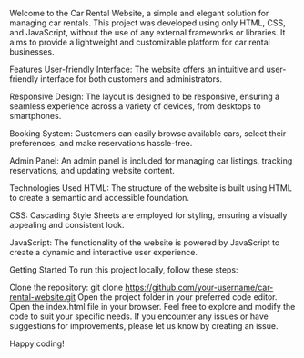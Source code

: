 Welcome to the Car Rental Website, a simple and elegant solution for managing car rentals. This project was developed using only HTML, CSS, and JavaScript, without the use of any external frameworks or libraries. It aims to provide a lightweight and customizable platform for car rental businesses.

Features
User-friendly Interface: The website offers an intuitive and user-friendly interface for both customers and administrators.

Responsive Design: The layout is designed to be responsive, ensuring a seamless experience across a variety of devices, from desktops to smartphones.

Booking System: Customers can easily browse available cars, select their preferences, and make reservations hassle-free.

Admin Panel: An admin panel is included for managing car listings, tracking reservations, and updating website content.

Technologies Used
HTML: The structure of the website is built using HTML to create a semantic and accessible foundation.

CSS: Cascading Style Sheets are employed for styling, ensuring a visually appealing and consistent look.

JavaScript: The functionality of the website is powered by JavaScript to create a dynamic and interactive user experience.

Getting Started
To run this project locally, follow these steps:

Clone the repository: git clone https://github.com/your-username/car-rental-website.git
Open the project folder in your preferred code editor.
Open the index.html file in your browser.
Feel free to explore and modify the code to suit your specific needs. If you encounter any issues or have suggestions for improvements, please let us know by creating an issue.

Happy coding!

